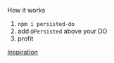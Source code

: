 How it works

1. `npm i persisted-do`
2. add `@Persisted` above your DO
3. profit

[Inspiration](https://x.com/tobimori/status/1935077542731596168)
